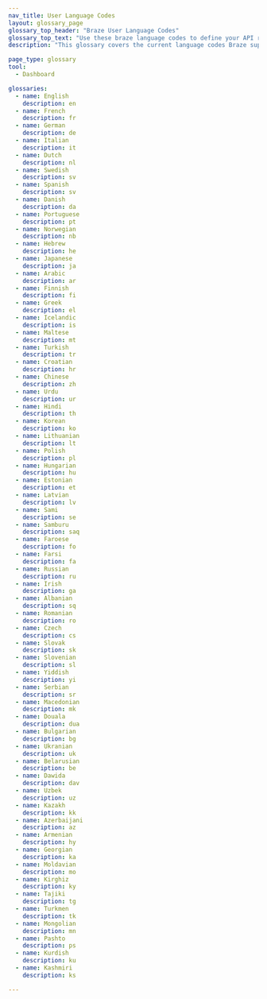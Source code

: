 ```yaml
---
nav_title: User Language Codes
layout: glossary_page
glossary_top_header: "Braze User Language Codes"
glossary_top_text: "Use these braze language codes to define your API requests. Though the parameters you need are listed under endpoints, this should give you more insight into their nuance and other specifications."
description: "This glossary covers the current language codes Braze supports." 

page_type: glossary
tool: 
  - Dashboard

glossaries:
  - name: English
    description: en
  - name: French
    description: fr
  - name: German
    description: de
  - name: Italian
    description: it
  - name: Dutch
    description: nl
  - name: Swedish
    description: sv
  - name: Spanish
    description: sv
  - name: Danish
    description: da
  - name: Portuguese
    description: pt
  - name: Norwegian
    description: nb
  - name: Hebrew
    description: he
  - name: Japanese
    description: ja
  - name: Arabic
    description: ar
  - name: Finnish
    description: fi
  - name: Greek
    description: el
  - name: Icelandic
    description: is
  - name: Maltese
    description: mt
  - name: Turkish
    description: tr
  - name: Croatian
    description: hr
  - name: Chinese
    description: zh
  - name: Urdu
    description: ur
  - name: Hindi
    description: th
  - name: Korean
    description: ko
  - name: Lithuanian
    description: lt
  - name: Polish
    description: pl
  - name: Hungarian
    description: hu
  - name: Estonian
    description: et
  - name: Latvian
    description: lv
  - name: Sami
    description: se
  - name: Samburu
    description: saq
  - name: Faroese
    description: fo
  - name: Farsi
    description: fa
  - name: Russian
    description: ru
  - name: Irish
    description: ga
  - name: Albanian
    description: sq
  - name: Romanian
    description: ro
  - name: Czech
    description: cs
  - name: Slovak
    description: sk
  - name: Slovenian
    description: sl
  - name: Yiddish
    description: yi
  - name: Serbian
    description: sr
  - name: Macedonian
    description: mk
  - name: Douala
    description: dua
  - name: Bulgarian
    description: bg
  - name: Ukranian
    description: uk
  - name: Belarusian
    description: be
  - name: Dawida
    description: dav
  - name: Uzbek
    description: uz
  - name: Kazakh
    description: kk
  - name: Azerbaijani
    description: az
  - name: Armenian
    description: hy
  - name: Georgian
    description: ka
  - name: Moldavian
    description: mo
  - name: Kirghiz
    description: ky
  - name: Tajiki
    description: tg
  - name: Turkmen
    description: tk
  - name: Mongolian
    description: mn
  - name: Pashto
    description: ps
  - name: Kurdish
    description: ku
  - name: Kashmiri
    description: ks

---
```


[link]: https://github.com/Appboy/platform/blob/5e21ac2d4b2fb709ff5e1fcfc5cea385d63533ff/shared_code/lib/shared/constants/languages.rb